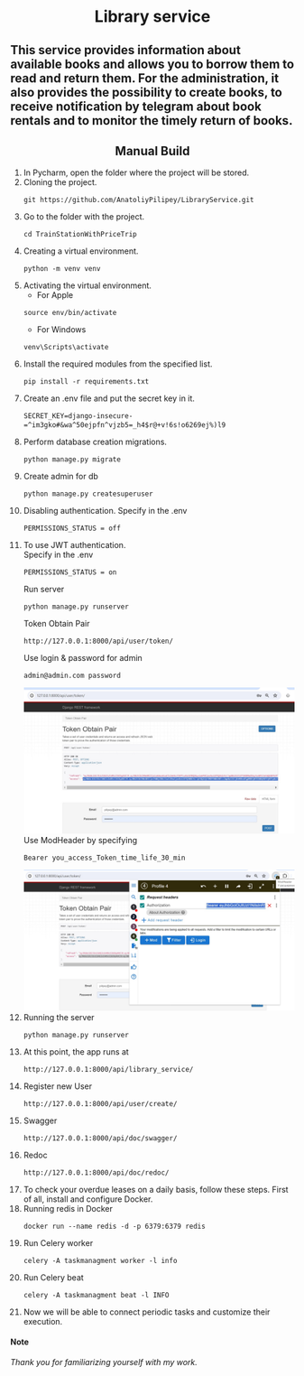 # <center >Library service</center>
This service provides information about available books and allows you to borrow them to read and return them. For the administration, it also provides the possibility to create books, to receive notification by telegram about book rentals and to monitor the timely return of books.
---
           

## <center >Manual Build</center>
1. In Pycharm, open the folder where the project will be stored.
2. Cloning the project.  
    ```shell
    git https://github.com/AnatoliyPilipey/LibraryService.git
    ```
3. Go to the folder with the project.  
    ```shell 
    cd TrainStationWithPriceTrip
    ```
4. Creating a virtual environment.  
    ```shell 
    python -m venv venv
    ```
5. Activating the virtual environment.  
    * For Apple 
    ```shell     
    source env/bin/activate
    ```
    * For Windows  
    ```shell 
    venv\Scripts\activate
    ```
6. Install the required modules from the specified list.  
    ```shell 
    pip install -r requirements.txt
    ```
7. Create an .env file and put the secret key in it.  
    ```shell 
    SECRET_KEY=django-insecure-=^im3gko#&wa^50ejpfn^vjzb5=_h4$r@+v!6s!o6269ej%)l9
    ```
8. Perform database creation migrations.  
    ```shell 
    python manage.py migrate
    ```
9. Create admin for db
    ```shell 
    python manage.py createsuperuser
    ```
10. Disabling authentication. Specify in the .env
    ```shell 
    PERMISSIONS_STATUS = off
    ```
11. To use JWT authentication.  
    Specify in the .env
    ```shell 
    PERMISSIONS_STATUS = on
    ```  
    Run server
    ```shell 
    python manage.py runserver
    ```  
    Token Obtain Pair
    ```shell 
    http://127.0.0.1:8000/api/user/token/
    ```  
    Use login & password for admin
    ```shell 
    admin@admin.com password
    ```  
    ![Access Token](token.jpg)  
    Use ModHeader by specifying 
    ```shell 
    Bearer you_access_Token_time_life_30_min
    ```  
    ![ModHeader](ModHeader.jpg)
12. Running the server  
    ```shell 
    python manage.py runserver
    ```
13. At this point, the app runs at  
    ```shell 
    http://127.0.0.1:8000/api/library_service/
    ```
14. Register new User  
    ```shell 
    http://127.0.0.1:8000/api/user/create/
    ```
15. Swagger  
    ```shell 
    http://127.0.0.1:8000/api/doc/swagger/
    ```
16. Redoc
    ```shell 
    http://127.0.0.1:8000/api/doc/redoc/
    ```
17. To check your overdue leases on a daily basis, follow these steps. First of all, install and configure Docker.
18. Running redis in Docker
    ```shell 
    docker run --name redis -d -p 6379:6379 redis
    ```
19. Run Celery worker
    ```shell 
    celery -A taskmanagment worker -l info
    ```
20. Run Celery beat
    ```shell 
    celery -A taskmanagment beat -l INFO
    ```
21. Now we will be able to connect periodic tasks and customize their execution.

#### Note

_Thank you for familiarizing yourself with my work._
